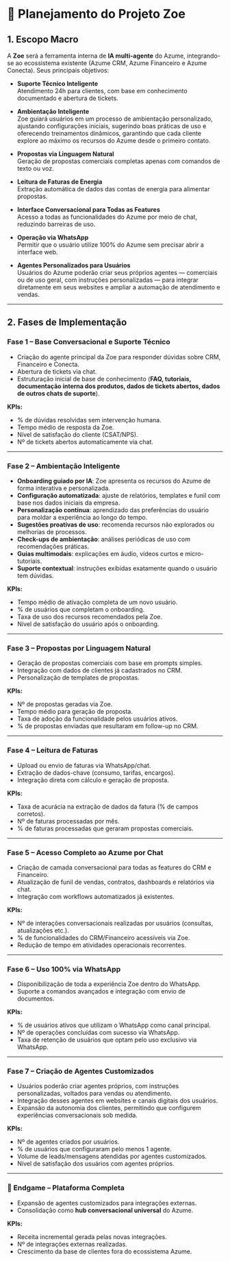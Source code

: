 # 📌 Planejamento do Projeto Zoe

## 1. Escopo Macro  
A **Zoe** será a ferramenta interna de **IA multi-agente** do Azume, integrando-se ao ecossistema existente (Azume CRM, Azume Financeiro e Azume Conecta). Seus principais objetivos:

- **Suporte Técnico Inteligente**  
  Atendimento 24h para clientes, com base em conhecimento documentado e abertura de tickets.

- **Ambientação Inteligente**  
  Zoe guiará usuários em um processo de ambientação personalizado, ajustando configurações iniciais, sugerindo boas práticas de uso e oferecendo treinamentos dinâmicos, garantindo que cada cliente explore ao máximo os recursos do Azume desde o primeiro contato.

- **Propostas via Linguagem Natural**  
  Geração de propostas comerciais completas apenas com comandos de texto ou voz.

- **Leitura de Faturas de Energia**  
  Extração automática de dados das contas de energia para alimentar propostas.

- **Interface Conversacional para Todas as Features**  
  Acesso a todas as funcionalidades do Azume por meio de chat, reduzindo barreiras de uso.

- **Operação via WhatsApp**  
  Permitir que o usuário utilize 100% do Azume sem precisar abrir a interface web.

- **Agentes Personalizados para Usuários**  
  Usuários do Azume poderão criar seus próprios agentes — comerciais ou de uso geral, com instruções personalizadas — para integrar diretamente em seus websites e ampliar a automação de atendimento e vendas.  

---

## 2. Fases de Implementação  

### **Fase 1 – Base Conversacional e Suporte Técnico**
- Criação do agente principal da Zoe para responder dúvidas sobre CRM, Financeiro e Conecta.  
- Abertura de tickets via chat.  
- Estruturação inicial de base de conhecimento (**FAQ, tutoriais, documentação interna dos produtos, dados de tickets abertos, dados de outros chats de suporte**).  

**KPIs:**  
- % de dúvidas resolvidas sem intervenção humana.  
- Tempo médio de resposta da Zoe.  
- Nível de satisfação do cliente (CSAT/NPS).  
- Nº de tickets abertos automaticamente via chat.  

---

### **Fase 2 – Ambientação Inteligente**
- **Onboarding guiado por IA**: Zoe apresenta os recursos do Azume de forma interativa e personalizada.  
- **Configuração automatizada**: ajuste de relatórios, templates e funil com base nos dados iniciais da empresa.  
- **Personalização contínua**: aprendizado das preferências do usuário para moldar a experiência ao longo do tempo.  
- **Sugestões proativas de uso**: recomenda recursos não explorados ou melhorias de processos.  
- **Check-ups de ambientação**: análises periódicas de uso com recomendações práticas.  
- **Guias multimodais**: explicações em áudio, vídeos curtos e micro-tutoriais.  
- **Suporte contextual**: instruções exibidas exatamente quando o usuário tem dúvidas.  

**KPIs:**  
- Tempo médio de ativação completa de um novo usuário.  
- % de usuários que completam o onboarding.  
- Taxa de uso dos recursos recomendados pela Zoe.  
- Nível de satisfação do usuário após o onboarding.  

---

### **Fase 3 – Propostas por Linguagem Natural**
- Geração de propostas comerciais com base em prompts simples.  
- Integração com dados de clientes já cadastrados no CRM.  
- Personalização de templates de propostas.  

**KPIs:**  
- Nº de propostas geradas via Zoe.  
- Tempo médio para geração de proposta.  
- Taxa de adoção da funcionalidade pelos usuários ativos.  
- % de propostas enviadas que resultaram em follow-up no CRM.  

---

### **Fase 4 – Leitura de Faturas**
- Upload ou envio de faturas via WhatsApp/chat.  
- Extração de dados-chave (consumo, tarifas, encargos).  
- Integração direta com cálculo e geração de proposta.  

**KPIs:**  
- Taxa de acurácia na extração de dados da fatura (% de campos corretos).  
- Nº de faturas processadas por mês.  
- % de faturas processadas que geraram propostas comerciais.  

---

### **Fase 5 – Acesso Completo ao Azume por Chat**
- Criação de camada conversacional para todas as features do CRM e Financeiro.  
- Atualização de funil de vendas, contratos, dashboards e relatórios via chat.  
- Integração com workflows automatizados já existentes.  

**KPIs:**  
- Nº de interações conversacionais realizadas por usuários (consultas, atualizações etc.).  
- % de funcionalidades do CRM/Financeiro acessíveis via Zoe.  
- Redução de tempo em atividades operacionais recorrentes.  

---

### **Fase 6 – Uso 100% via WhatsApp**
- Disponibilização de toda a experiência Zoe dentro do WhatsApp.  
- Suporte a comandos avançados e integração com envio de documentos.  

**KPIs:**  
- % de usuários ativos que utilizam o WhatsApp como canal principal.  
- Nº de operações concluídas com sucesso via WhatsApp.  
- Taxa de retenção de usuários que optam pelo uso exclusivo via WhatsApp.  

---

### **Fase 7 – Criação de Agentes Customizados**
- Usuários poderão criar agentes próprios, com instruções personalizadas, voltados para vendas ou atendimento.  
- Integração desses agentes em websites e canais digitais dos usuários.  
- Expansão da autonomia dos clientes, permitindo que configurem experiências conversacionais sob medida.  

**KPIs:**  
- Nº de agentes criados por usuários.  
- % de usuários que configuraram pelo menos 1 agente.  
- Volume de leads/mensagens atendidas por agentes customizados.  
- Nível de satisfação dos usuários com agentes próprios.  

---

### **🔮 Endgame – Plataforma Completa**
- Expansão de agentes customizados para integrações externas.  
- Consolidação como **hub conversacional universal** do Azume.  

**KPIs:**  
- Receita incremental gerada pelas novas integrações.  
- Nº de integrações externas realizadas.  
- Crescimento da base de clientes fora do ecossistema Azume.  
